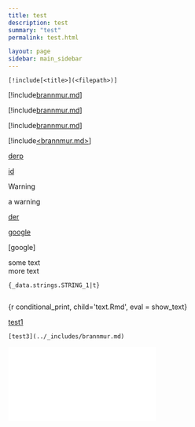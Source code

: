 ```yaml
---
title: test
description: test
summary: "test"
permalink: test.html

layout: page
sidebar: main_sidebar
---
```



```[!include[<title>](<filepath>)]```

[!include[brannmur.md](../_includes)]

[!include[brannmur.md](/_includes/brannmur.md)]

[!include[brannmur.md](../_includes/brannmur.md)]


[!include[<brannmur.md>](<../_includes>)]

[id]: http://db.no

[derp][id]

[id]

>[!WARNING]
> a warning

[der][id]

[google](www.google.com)

[google]

<p>some text </br>
more text </p>



```{_data.strings.STRING_1|t}```

```{_data.strings.STRING_A|t}
```

{r conditional_print, child='text.Rmd', eval = show_text}

[test1](../_includes/brannmur.md)

```[test3](../_includes/brannmur.md)```

![test12](../_includes/brannmur.md)

